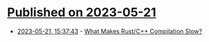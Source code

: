 # [Published on 2023-05-21](index.md)

* [2023-05-21, 15:37:43](https://lobste.rs/s/w51iwa/what_makes_rust_c_compilation_slow) - [What Makes Rust/C++ Compilation Slow?](https://mojodojo.dev/mojo_team_answers.html#what-makes-rust-c-compilation-slow)
